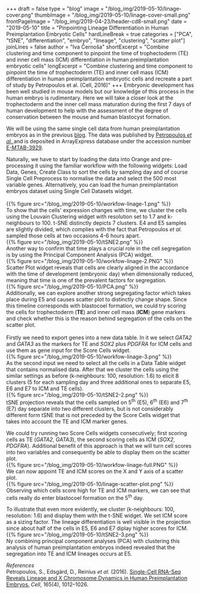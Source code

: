 +++
draft = false
type = "blog"
image = "/blog_img/2019-05-10/linage-cover.png"
thumbImage = "/blog_img/2019-05-10/linage-cover-small.png"
frontPageImage = "/blog_img/2019-04-23/header-cd8-small.png"
date = "2019-05-10"
title = "Pinpointing Lineage Differentiation in Human Preimplantation Embryotic Cells"
hardLineBreak = true 
categories = ["PCA", "tSNE", "differentiation", "embryo", "lineage", "clustering", "scatter plot"]
joinLines = false
author = "Iva Černoša"
shortExcerpt = "Combine clustering and time component to pinpoint the time of trophectoderm (TE) and inner cell mass (ICM) differentiation in human preimplantation embryotic cells" 
longExcerpt = "Combine clustering and time component to pinpoint the time of trophectoderm (TE) and inner cell mass (ICM) differentiation in human preimplantation embryotic cells and recreate a part of study by Petropoulos et al. (Cell, 2016)" 
+++
Embryonic development has been well studied in mouse models but our knowledge of this process in the human embryo is rudimentary. Here we will take a closer look at the trophectoderm and the inner cell mass maturation during the first 7 days of human development to help with the assessment of the degree of conservation between the mouse and human blastocyst formation.

We will be using the same single cell data from human preimplantation embryos as in the previous <a href="https://singlecell.biolab.si/blog/2019-07-xy-emryos-petropoulos-cell2017/">blog</a>. The data was published by <a href="https://www.cell.com/fulltext/S0092-8674(16)30280-X">Petropoulos <i> et al. </i> </a>and is deposited in ArrayExpress database under the accession number <a href="https://www.ebi.ac.uk/arrayexpress/experiments/E-MTAB-3929/">E-MTAB-3929</a>. 
<br>

Naturally, we have to start by loading the data into Orange and pre-processing it using the familiar workflow with the following widgets: Load Data, Genes, Create Class to sort the cells by sampling day and of course Single Cell Preprocess to normalise the data and select the 500 most variable genes. Alternatively, you can load the human preimplantation embryos dataset using Single Cell Datasets widget.  
\
{{% figure src="/blog_img/2019-05-10/workfow-linage-1.png" %}}
\
To show that the cells' expression changes with time, we cluster the cells using the Louvain Clustering widget with resolution set to 1.7 and k-neighbours to 100. t-SNE distinctly depicts 7 clusters. E4 and E5 samples are slightly divided, which complies with the fact that Petropoulos <i>et al.</i> sampled those cells at two occasions 4-6 hours apart.
\
{{% figure src="/blog_img/2019-05-10/tSNE2.png" %}}
\
Another way to confirm that time plays a crucial role in the cell segregation is by using the Principal Component Analysis (PCA) widget. 
\
{{% figure src="/blog_img/2019-05-10/workfow-linage-2.PNG" %}}
\
Scatter Plot widget reveals that cells are clearly aligned in the accordance with the time of development (embryonic day) when dimensionally reduced, meaning that time is one of the prevalent factors for segregation.
\
{{% figure src="/blog_img/2019-05-10/PCA.png" %}}
\
Additionally, we can explore another strong segregating factor which takes place during E5 and causes scatter plot to distinctly change shape. Since this timeline corresponds with blastocoel formation, we could try scoring the cells for trophectoderm (<b>TE</b>) and inner cell mass (<b>ICM</b>) gene markers and check whether this is the reason behind segregation of the cells on the scatter plot.  
<br>
Firstly we need to export genes into a new data table. In it we select <i>GATA2</i> and <i>GATA3</i> as the markers for TE and <i>SOX2</i> plus <i>PDGFRA</i> for ICM cells and use them as gene input for the Score Cells widget. 
\
{{% figure src="/blog_img/2019-05-10/workfow-linage-3.png" %}}
\
As the second input we need to select all the cells in a Data Table widget that contains normalised data. After that we cluster the cells using the similar settings as before (k-neighbours: 100, resolution: 1.6) to elicit 8 clusters (5 for each sampling day and three additional ones to separate E5, E6 and E7 to ICM and TE cells).
\
{{% figure src="/blog_img/2019-05-10/tSNE2-2.png" %}}
\
tSNE projection reveals that the cells sampled on 5<sup>th</sup> (E5), 6<sup>th</sup> (E6) and 7<sup>th</sup> (E7) day separate into two different clusters, but is not considerably different form tSNE that is not preceded by the Score Cells widget that takes into account the TE and ICM marker genes.
<br>

We could try running two Score Cells widgets consecutively; first scoring cells as TE (<i>GATA2</i>, <i>GATA3</i>), the second scoring cells as ICM (<i>SOX2</i>, <i>PDGFRA</i>). Additional benefit of this approach is that we will turn cell scores into two variables and consequently be able to display them on the scatter plot.
\
{{% figure src="/blog_img/2019-05-10/workfow-linage-full.PNG" %}}
\
We can now appoint TE and ICM scores on the X and Y axis of a scatter plot.
\
{{% figure src="/blog_img/2019-05-10/linage-scatter-plot.png" %}}
\
Observing which cells score high for TE and ICM markers, we can see that cells really do enter blastocoel formation on the 5<sup>th</sup> day. 
<br>

To illustrate that even more evidently, we cluster (k-neighbours: 100, resolution: 1.6) and display them with the t-SNE widget. We set ICM score as a sizing factor. The lineage differentiation is well visible in the projection since about half of the cells in E5, E6 and E7 diplay higher scores for ICM. 
\
{{% figure src="/blog_img/2019-05-10/tSNE2-3.png" %}}
\
Ny combining principal component analyses (PCA) with clustering this analysis of human preimplantation embryos indeed revealed that the segregation into TE and ICM lineages occurs at E5. 
<br>

*References* 
\
Petropoulos, S., Edsgärd, D., Reinius <i>et al.</i> (2016). <a href="https://www.cell.com/fulltext/S0092-8674(16)30280-X">Single-Cell RNA-Seq Reveals Lineage and X Chromosome Dynamics in Human Preimplantation Embryos.</a> <i>Cell</i>, 165(4), 1012–1026.

